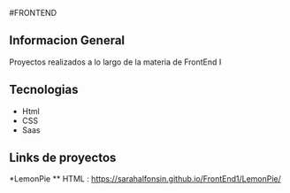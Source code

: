 #FRONTEND

## Informacion General
Proyectos realizados a lo largo de la materia de FrontEnd I
	
## Tecnologias
* Html
* CSS
* Saas

## Links de proyectos
*LemonPie 
** HTML : https://sarahalfonsin.github.io/FrontEnd1/LemonPie/


